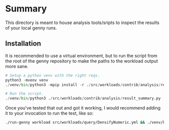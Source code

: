 # Summary
This directory is meant to house analysis tools/sripts to inspect the
results of your local genny runs.

## Installation
It is recommended to use a virtual environment, but to run the script from the root of the genny repository to make the paths to the workload output more sane.
```python
# Setup a python venv with the right reqs.
python3 -mvenv venv
./venv/bin/python3 -mpip install -r ./src/workloads/contrib/analysis/requirements.txt

# Run the script.
./venv/bin/python3 ./src/workloads/contrib/analysis/result_summary.py
```

Once you've tested that out and got it working, I would recommend adding it to your invocation to run the test, like so:
```sh
./run-genny workload src/workloads/query/DensifyNumeric.yml && ./venv/bin/python3 src/workloads/contrib/analysis/result_summary.py
```
